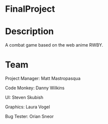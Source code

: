 FinalProject
============

Description
===========
A combat game based on the web anime RWBY.

Team
====

Project Manager: Matt Mastropasqua

Code Monkey: Danny Wilkins

UI: Steven Skubish

Graphics: Laura Vogel

Bug Tester: Orian Sneor

